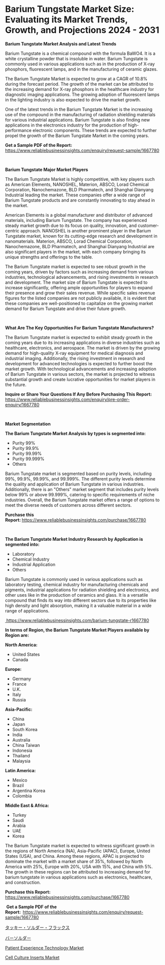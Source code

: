 <p><h1>Barium Tungstate Market Size: Evaluating its Market Trends, Growth, and Projections 2024 - 2031</h1></p><p><strong>Barium Tungstate Market Analysis and Latest Trends</strong></p>
<p><p>Barium Tungstate is a chemical compound with the formula BaWO4. It is a white crystalline powder that is insoluble in water. Barium Tungstate is commonly used in various applications such as in the production of X-ray phosphors, fluorescent lamps, and in the manufacturing of ceramic glazes.</p><p>The Barium Tungstate Market is expected to grow at a CAGR of 10.8% during the forecast period. The growth of the market can be attributed to the increasing demand for X-ray phosphors in the healthcare industry for diagnostic imaging applications. The growing adoption of fluorescent lamps in the lighting industry is also expected to drive the market growth.</p><p>One of the latest trends in the Barium Tungstate Market is the increasing use of the compound in the manufacturing of radiation shielding materials for various industrial applications. Barium Tungstate is also finding new applications in the electronics industry for the production of high-performance electronic components. These trends are expected to further propel the growth of the Barium Tungstate Market in the coming years.</p></p>
<p><strong>Get a Sample PDF of the Report:&nbsp;</strong> <a href="https://www.reliablebusinessinsights.com/enquiry/request-sample/1667780">https://www.reliablebusinessinsights.com/enquiry/request-sample/1667780</a></p>
<p>&nbsp;</p>
<p><strong>Barium Tungstate Major Market Players</strong></p>
<p><p>The Barium Tungstate Market is highly competitive, with key players such as American Elements, NANOSHEL, Materion, ABSCO, Lorad Chemical Corporation, Nanochemazone, BLD Pharmatech, and Shanghai Dianyang Industrial leading the market. These companies offer a wide range of Barium Tungstate products and are constantly innovating to stay ahead in the market.</p><p>American Elements is a global manufacturer and distributor of advanced materials, including Barium Tungstate. The company has experienced steady market growth due to its focus on quality, innovation, and customer-centric approach. NANOSHEL is another prominent player in the Barium Tungstate market, known for its cutting-edge research and development in nanomaterials. Materion, ABSCO, Lorad Chemical Corporation, Nanochemazone, BLD Pharmatech, and Shanghai Dianyang Industrial are also significant players in the market, with each company bringing its unique strengths and offerings to the table.</p><p>The Barium Tungstate market is expected to see robust growth in the coming years, driven by factors such as increasing demand from various industries, technological advancements, and rising investments in research and development. The market size of Barium Tungstate is expected to increase significantly, offering ample opportunities for players to expand their presence and grow their sales revenue. While specific sales revenue figures for the listed companies are not publicly available, it is evident that these companies are well-positioned to capitalize on the growing market demand for Barium Tungstate and drive their future growth.</p></p>
<p>&nbsp;</p>
<p><strong>What Are The Key Opportunities For Barium Tungstate Manufacturers?</strong></p>
<p><p>The Barium Tungstate market is expected to exhibit steady growth in the coming years due to its increasing applications in diverse industries such as healthcare, electronics, and aerospace. The market is driven by the growing demand for high-quality X-ray equipment for medical diagnosis and industrial imaging. Additionally, the rising investment in research and development for advanced technologies is expected to further boost the market growth. With technological advancements and increasing adoption of Barium Tungstate in various sectors, the market is projected to witness substantial growth and create lucrative opportunities for market players in the future.</p></p>
<p><strong>Inquire or Share Your Questions If Any Before Purchasing This Report:</strong> <a href="https://www.reliablebusinessinsights.com/enquiry/pre-order-enquiry/1667780">https://www.reliablebusinessinsights.com/enquiry/pre-order-enquiry/1667780</a></p>
<p>&nbsp;</p>
<p><strong>Market Segmentation</strong></p>
<p><strong>The Barium Tungstate Market Analysis by types is segmented into:</strong></p>
<p><ul><li>Purity 99%</li><li>Purity 99.9%</li><li>Purity 99.99%</li><li>Purity 99.999%</li><li>Others</li></ul></p>
<p><p>Barium Tungstate market is segmented based on purity levels, including 99%, 99.9%, 99.99%, and 99.999%. The different purity levels determine the quality and application of Barium Tungstate in various industries. Additionally, there is an "Others" market segment that includes purity levels below 99% or above 99.999%, catering to specific requirements of niche industries. Overall, the Barium Tungstate market offers a range of options to meet the diverse needs of customers across different sectors.</p></p>
<p><strong>Purchase this Report:&nbsp;</strong><a href="https://www.reliablebusinessinsights.com/purchase/1667780">https://www.reliablebusinessinsights.com/purchase/1667780</a></p>
<p>&nbsp;</p>
<p><strong>The Barium Tungstate Market Industry Research by Application is segmented into:</strong></p>
<p><ul><li>Laboratory</li><li>Chemical Industry</li><li>Industrial Application</li><li>Others</li></ul></p>
<p><p>Barium Tungstate is commonly used in various applications such as laboratory testing, chemical industry for manufacturing chemicals and pigments, industrial applications for radiation shielding and electronics, and other uses like in the production of ceramics and glass. It is a versatile compound that finds its way into different sectors due to its properties like high density and light absorption, making it a valuable material in a wide range of applications.</p></p>
<p><a href="https://www.reliablebusinessinsights.com/barium-tungstate-r1667780">&nbsp;https://www.reliablebusinessinsights.com/barium-tungstate-r1667780</a></p>
<p><strong>In terms of Region, the Barium Tungstate Market Players available by Region are:</strong></p>
<p>
    <p> <strong> North America: </strong>
        <ul>
            <li>United States</li>
            <li>Canada</li>
        </ul>
        </p> 
    <p> <strong> Europe: </strong>
        <ul>
            <li>Germany</li>
            <li>France</li>
            <li>U.K.</li>
            <li>Italy</li>
            <li>Russia</li>
        </ul>
        </p> 
    <p> <strong> Asia-Pacific: </strong>
        <ul>
            <li>China</li>
            <li>Japan</li>
            <li>South Korea</li>
            <li>India</li>
            <li>Australia</li>
            <li>China Taiwan</li>
            <li>Indonesia</li>
            <li>Thailand</li>
            <li>Malaysia</li>
        </ul>
        </p> 
    <p> <strong> Latin America: </strong>
        <ul>
            <li>Mexico</li>
            <li>Brazil</li>
            <li>Argentina Korea</li>
            <li>Colombia</li>
        </ul>
        </p> 
    <p> <strong> Middle East & Africa: </strong>
        <ul>
            <li>Turkey</li>
            <li>Saudi</li>
            <li>Arabia</li>
            <li>UAE</li>
            <li>Korea</li>
        </ul>
    </p>
    </p>
<p><p>The Barium Tungstate market is expected to witness significant growth in the regions of North America (NA), Asia-Pacific (APAC), Europe, United States (USA), and China. Among these regions, APAC is projected to dominate the market with a market share of 35%, followed by North America with 25%, Europe with 20%, USA with 15%, and China with 5%. The growth in these regions can be attributed to increasing demand for barium tungstate in various applications such as electronics, healthcare, and construction.</p></p>
<p><strong>Purchase this Report: </strong><a href="https://www.reliablebusinessinsights.com/purchase/1667780">https://www.reliablebusinessinsights.com/purchase/1667780</a></p>
<p>&nbsp;<strong>Get a Sample PDF of the Report:&nbsp;&nbsp;</strong><a href="https://www.reliablebusinessinsights.com/enquiry/request-sample/1667780">https://www.reliablebusinessinsights.com/enquiry/request-sample/1667780</a></p>
<p><strong></strong></p>
<p><p><a href="https://github.com/ddwcuskozol07187/Market-Research-Report-List-3/blob/main/6484004174233.md">タッキー・ソルダー・フラックス</a></p><p><a href="https://github.com/marbadji/Market-Research-Report-List-2/blob/main/7665656174234.md">バーソルダー</a></p><p><a href="https://github.com/nancykennedykellievqfqt2/Market-Research-Report-List-3/blob/main/patient-experience-technology-market.md">Patient Experience Technology Market</a></p><p><a href="https://github.com/susanjprice2023/Market-Research-Report-List-2/blob/main/cell-culture-inserts-market.md">Cell Culture Inserts Market</a></p></p>